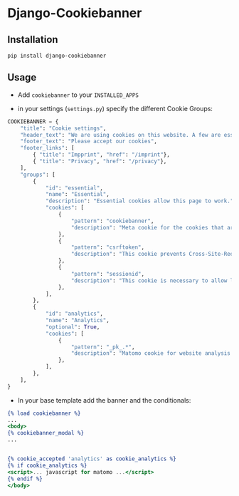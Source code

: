# Django-Cookiebanner

## Installation

`pip install django-cookiebanner`


## Usage

* Add `cookiebanner` to your `INSTALLED_APPS`

* in your settings (`settings.py`) specify the different Cookie Groups:
```python
COOKIEBANNER = {
    "title": "Cookie settings",
    "header_text": "We are using cookies on this website. A few are essential, others are not.",
    "footer_text": "Please accept our cookies",
    "footer_links": [
        { "title": "Impprint", "href": "/imprint"},
        { "title": "Privacy", "href": "/privacy"},
    ],
    "groups": [
        {
            "id": "essential",
            "name": "Essential",
            "description": "Essential cookies allow this page to work.",
            "cookies": [
                {
                    "pattern": "cookiebanner",
                    "description": "Meta cookie for the cookies that are set.",
                },
                {
                    "pattern": "csrftoken",
                    "description": "This cookie prevents Cross-Site-Request-Forgery attacks.",
                },
                {
                    "pattern": "sessionid",
                    "description": "This cookie is necessary to allow logging in, for example.",
                },
            ],
        },
        {
            "id": "analytics",
            "name": "Analytics",
            "optional": True,
            "cookies": [
                {
                    "pattern": "_pk_.*",
                    "description": "Matomo cookie for website analysis.",
                },
            ],
        },
    ],
}
```

* In your base template add the banner and the conditionals:
```djangotemplate
{% load cookiebanner %}
...
<body>
{% cookiebanner_modal %}
...


{% cookie_accepted 'analytics' as cookie_analytics %}
{% if cookie_analytics %}
<script>... javascript for matomo ...</script>
{% endif %}
</body>
```


